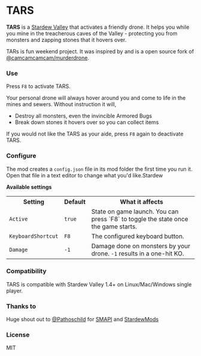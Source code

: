 # TARS
**TARS** is a [Stardew Valley](https://www.stardewvalley.net/) that activates a friendly drone. It helps you while you mine in the treacherous caves of the Valley - protecting you from monsters and zapping stones that it hovers over. 

TARs is fun weekend project. It was inspired by and is a open source fork of [@camcamcamcam/murderdrone](https://github.com/camcamcamcam/murderdrone).

### Use
Press `F8` to activate TARS.

Your personal drone will always hover around you and come to life in the mines and sewers. Without instruction it will,
- Destroy all monsters, even the invincible Armored Bugs
- Break down stones it hovers over so you can collect items

If you would not like the TARS as your aide, press `F8` again to deactivate TARS.

### Configure
The mod creates a `config.json` file in its mod folder the first time you run it. Open that file in a text editor to change what you'd like.Stardew

**Available settings**
<table>
<tr>
  <th>Setting</th>
  <th>Default</th>
  <th>What it affects</th>
</tr>
<tr>
  <td><code>Active</code></td>
  <td><code>true</code></td>  
  <td>
    State on game launch. You can press `F8` to toggle the state once the game starts.</br>
  </td>
</tr>
<tr>
  <td><code>KeyboardShortcut</code></td>
  <td><code>F8</code></td>  
  <td>
    The configured keyboard button.</br>
  </td>
</tr>
<tr>
  <td><code>Damage</code></td>
  <td><code>-1</code></td>  
  <td>
    Damage done on monsters by your drone. <code>-1</code> results in a one-hit KO.</br>
  </td>
</tr>
</table>

### Compatibility
TARS is compatible with Stardew Valley 1.4+ on Linux/Mac/Windows single player.

### Thanks to
Huge shout out to [@Pathoschild](https://github.com/Pathoschild) for [SMAPI](https://github.com/Pathoschild/SMAPI) and [StardewMods](https://github.com/Pathoschild/StardewMods)

### License
MIT